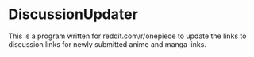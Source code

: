 DiscussionUpdater
=================

This is a program written for reddit.com/r/onepiece to update the links to discussion links for newly submitted anime and manga links.
